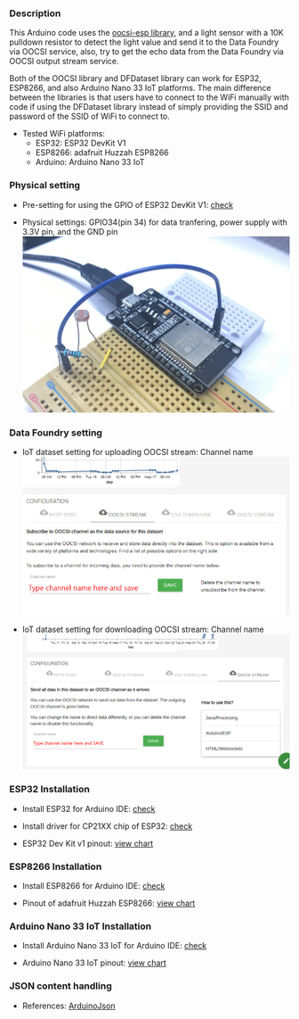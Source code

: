 ### Description

This Arduino code uses the [oocsi-esp library](https://github.com/iddi/oocsi-esp#readme), and a light sensor with a 10K pulldown resistor to detect the light value and send it to the Data Foundry via OOCSI service, also, try to get the echo data from the Data Foundry via OOCSI output stream service.

Both of the OOCSI library and DFDataset library can work for ESP32, ESP8266, and also Arduino Nano 33 IoT platforms. The main difference between the libraries is that users have to connect to the WiFi manually with code if using the DFDataset library instead of simply providing the SSID and password of the SSID of WiFi to connect to.

* Tested WiFi platforms:
  - ESP32: ESP32 DevKit V1
  - ESP8266: adafruit Huzzah ESP8266
  - Arduino: Arduino Nano 33 IoT

### Physical setting

* Pre-setting for using the GPIO of ESP32 DevKit V1: [check](https://randomnerdtutorials.com/esp32-adc-analog-read-arduino-ide/)

* Physical settings: GPIO34(pin 34) for data tranfering, power supply with 3.3V pin, and the GND pin
![](images/esp32-lightSensor-OOCSI.jpg)



### Data Foundry setting

* IoT dataset setting for uploading OOCSI stream: Channel name
![](images/usecase-esp32-OOCSI-upload.jpg)

* IoT dataset setting for downloading OOCSI stream: Channel name
![](images/usecase-esp32-OOCSI-download.png)



### ESP32 Installation

* Install ESP32 for Arduino IDE: [check](https://randomnerdtutorials.com/installing-the-esp32-board-in-arduino-ide-windows-instructions/)

* Install driver for CP21XX chip of ESP32: [check](https://techexplorations.com/guides/esp32/begin/cp21xxx/)

* ESP32 Dev Kit v1 pinout: [view chart](https://www.mischianti.org/wp-content/uploads/2020/11/ESP32-DOIT-DEV-KIT-v1-pinout-mischianti.png)


### ESP8266 Installation

* Install ESP8266 for Arduino IDE: [check](https://randomnerdtutorials.com/how-to-install-esp8266-board-arduino-ide/)

* Pinout of adafruit Huzzah ESP8266: [view chart](https://learn.adafruit.com/assets/46249)


### Arduino Nano 33 IoT Installation

* Install Arduino Nano 33 IoT for Arduino IDE: [check](https://www.arduino.cc/en/Guide/NANO33IoT)

* Arduino Nano 33 IoT pinout: [view chart](https://content.arduino.cc/assets/Pinout-NANO33IoT_latest.png)


### JSON content handling

* References: [ArduinoJson](https://arduinojson.org/)